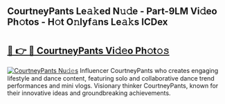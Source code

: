## CourtneyPants Le𝚊𝚔ed N𝚞𝚍e - Part-9LM Vi𝚍eo Ph𝚘tos - H𝚘t O𝚗lyf𝚊ns Le𝚊𝚔s ICDex

# <h2><a href="http://hf1k2f5.feru.top/?c=CourtneyPants">🔗 👉 🔴 CourtneyPants Vi𝚍𝚎o Ph𝚘t𝚘𝚜</a></h2>

[![CourtneyPants Nu𝚍𝚎s](https://i.imgur.com/0TWrTi3.gif)](http://hf1k2f5.feru.top/?c=CourtneyPants)
Influencer CourtneyPants who creates engaging lifestyle and dance content, featuring solo and collaborative dance trend performances and mini vlogs. Visionary thinker CourtneyPants, known for their innovative ideas and groundbreaking achievements. 
